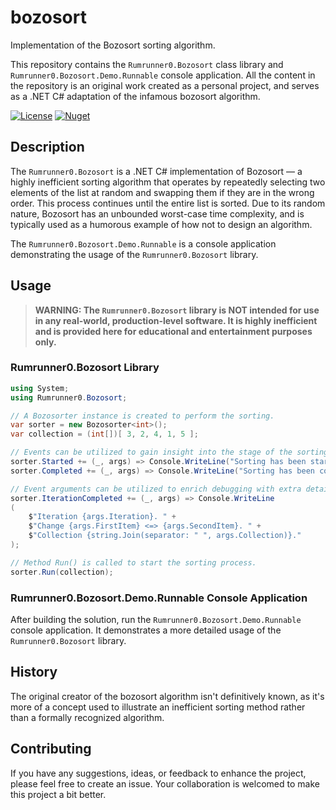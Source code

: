 # bozosort
Implementation of the Bozosort sorting algorithm.

This repository contains the `Rumrunner0.Bozosort` class library and `Rumrunner0.Bozosort.Demo.Runnable` console application. All the content in the repository is an original work created as a personal project, and serves as a .NET C# adaptation of the infamous bozosort algorithm.

[![License](https://img.shields.io/github/license/rumrunner0/bozosort?label=license)](https://github.com/rumrunner0/bozosort/blob/main/LICENSE)
[![Nuget](https://img.shields.io/nuget/v/Rumrunner0.Bozosort?logo=nuget&label=nuget)](https://www.nuget.org/packages/Rumrunner0.Bozosort)

## Description
The `Rumrunner0.Bozosort` is a .NET C# implementation of Bozosort — a highly inefficient sorting algorithm that operates by repeatedly selecting two elements of the list at random and swapping them if they are in the wrong order. This process continues until the entire list is sorted. Due to its random nature, Bozosort has an unbounded worst-case time complexity, and is typically used as a humorous example of how not to design an algorithm.

The `Rumrunner0.Bozosort.Demo.Runnable` is a console application demonstrating the usage of the `Rumrunner0.Bozosort` library.

## Usage
> **WARNING: The `Rumrunner0.Bozosort` library is NOT intended for use in any real-world, production-level software. It is highly inefficient and is provided here for educational and entertainment purposes only.**

### Rumrunner0.Bozosort Library
```csharp
using System;
using Rumrunner0.Bozosort;

// A Bozosorter instance is created to perform the sorting.
var sorter = new Bozosorter<int>();
var collection = (int[])[ 3, 2, 4, 1, 5 ];

// Events can be utilized to gain insight into the stage of the sorting process.
sorter.Started += (_, args) => Console.WriteLine("Sorting has been started.");
sorter.Completed += (_, args) => Console.WriteLine("Sorting has been completed.");

// Event arguments can be utilized to enrich debugging with extra details.
sorter.IterationCompleted += (_, args) => Console.WriteLine
(
    $"Iteration {args.Iteration}. " +
    $"Change {args.FirstItem} <=> {args.SecondItem}. " +
    $"Collection {string.Join(separator: " ", args.Collection)}."
);

// Method Run() is called to start the sorting process.
sorter.Run(collection);
```

### Rumrunner0.Bozosort.Demo.Runnable Console Application
After building the solution, run the `Rumrunner0.Bozosort.Demo.Runnable` console application. It demonstrates a more detailed usage of the `Rumrunner0.Bozosort` library.

## History
The original creator of the bozosort algorithm isn't definitively known, as it's more of a concept used to illustrate an inefficient sorting method rather than a formally recognized algorithm.

## Contributing
If you have any suggestions, ideas, or feedback to enhance the project, please feel free to create an issue. Your collaboration is welcomed to make this project a bit better.